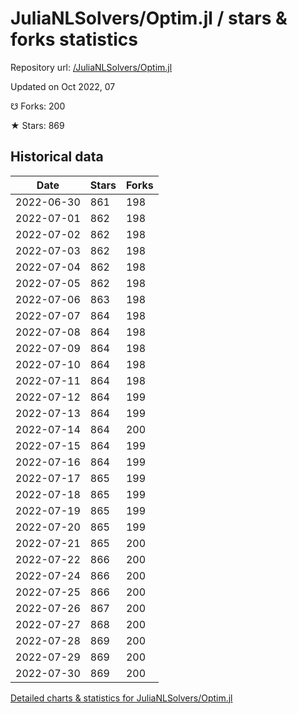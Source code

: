 # JuliaNLSolvers/Optim.jl / stars & forks statistics

Repository url: [/JuliaNLSolvers/Optim.jl](https://github.com/JuliaNLSolvers/Optim.jl)

Updated on Oct 2022, 07

☋ Forks: 200

★ Stars: 869

## Historical data
| Date | Stars | Forks |
|------|-------|-------|
| 2022-06-30 | 861 | 198 | 
| 2022-07-01 | 862 | 198 | 
| 2022-07-02 | 862 | 198 | 
| 2022-07-03 | 862 | 198 | 
| 2022-07-04 | 862 | 198 | 
| 2022-07-05 | 862 | 198 | 
| 2022-07-06 | 863 | 198 | 
| 2022-07-07 | 864 | 198 | 
| 2022-07-08 | 864 | 198 | 
| 2022-07-09 | 864 | 198 | 
| 2022-07-10 | 864 | 198 | 
| 2022-07-11 | 864 | 198 | 
| 2022-07-12 | 864 | 199 | 
| 2022-07-13 | 864 | 199 | 
| 2022-07-14 | 864 | 200 | 
| 2022-07-15 | 864 | 199 | 
| 2022-07-16 | 864 | 199 | 
| 2022-07-17 | 865 | 199 | 
| 2022-07-18 | 865 | 199 | 
| 2022-07-19 | 865 | 199 | 
| 2022-07-20 | 865 | 199 | 
| 2022-07-21 | 865 | 200 | 
| 2022-07-22 | 866 | 200 | 
| 2022-07-24 | 866 | 200 | 
| 2022-07-25 | 866 | 200 | 
| 2022-07-26 | 867 | 200 | 
| 2022-07-27 | 868 | 200 | 
| 2022-07-28 | 869 | 200 | 
| 2022-07-29 | 869 | 200 | 
| 2022-07-30 | 869 | 200 | 


[Detailed charts & statistics for JuliaNLSolvers/Optim.jl](https://reviewgithub.com/rep/JuliaNLSolvers/Optim.jl)
